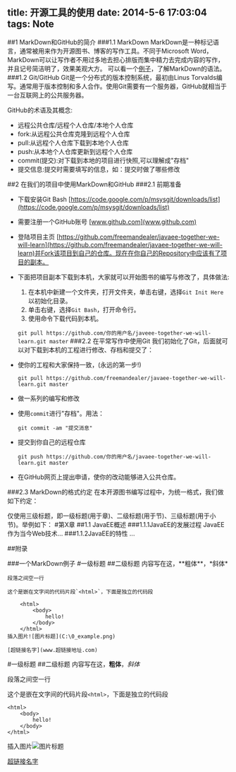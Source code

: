 title: 开源工具的使用
date: 2014-5-6 17:03:04
tags: Note
---

<!--more-->

##1 MarkDown和GitHub的简介
###1.1 MarkDown
MarkDown是一种标记语言，通常被用来作为开源图书、博客的写作工具。不同于Microsoft Word，MarkDown可以让写作者不用过多地去担心排版而集中精力去完成内容的写作，并且记号简洁明了，效果美观大方。
可以看一个[例子](#markdown_eg)，了解MarkDown的语法。
###1.2 Git/GitHub
Git是一个分布式的版本控制系统，最初由Linus Torvalds编写。通常用于版本控制和多人合作。使用Git需要有一个服务器，GitHub就相当于一台互联网上的公共服务器。

GitHub的术语及其概念:

- 远程公共仓库/远程个人仓库/本地个人仓库
- fork:从远程公共仓库克隆到远程个人仓库
- pull:从远程个人仓库下载到本地个人仓库
- push:从本地个人仓库更新到远程个人仓库
- commit(提交):对下载到本地的项目进行快照,可以理解成"存档"
- 提交信息:提交时需要填写的信息，如：提交时做了哪些修改

##2 在我们的项目中使用MarkDown和GitHub
###2.1 前期准备

- 下载安装Git Bash [https://code.google.com/p/msysgit/downloads/list](https://code.google.com/p/msysgit/downloads/list)

- 需要注册一个GitHub账号 [www.github.com](www.github.com)

- 登陆项目主页 [https://github.com/freemandealer/javaee-together-we-will-learn](https://github.com/freemandealer/javaee-together-we-will-learn)并Fork该项目到自己的仓库。现在在你自己的Repository中应该有了项目的副本。


- 下面把项目副本下载到本机，大家就可以开始图书的编写与修改了，具体做法:
 
    1. 在本机中新建一个文件夹，打开文件夹，单击右键，选择`Git Init Here`以初始化目录。
    2. 单击右键，选择`Git Bash`，打开命令行。
    3. 使用命令下载代码到本机。
    
    `git pull https://github.com/你的用户名/javeee-together-we-will-learn.git master`
###2.2 在平常写作中使用Git
我们初始化了Git，后面就可以对下载到本机的工程进行修改、存档和提交了：

- 使你的工程和大家保持一致，(永远的第一步!)

    `git pull https://github.com/freemandealer/javaee-together-we-will-learn.git master`
- 做一系列的编写和修改
- 使用`commit`进行"存档"。用法：

    `git commit -am "提交消息"`
- 提交到你自己的远程仓库
    
    `git push https://github.com/你的用户名/javaee-together-we-will-learn.git master`
- 在GitHub网页上提出申请，使你的改动能够进入公共仓库。

###2.3 MarkDown的格式约定
在本开源图书编写过程中，为统一格式，我们做如下约定：

仅使用三级标题，即一级标题(用于章)、二级标题(用于节)、三级标题(用于小节)。举例如下：
#第X章 
##1.1 JavaEE概述
###1.1.1JavaEE的发展过程
JavaEE作为当今Web技术...
###1.1.2JavaEE的特性
...

##附录

<span id="markdown_eg">
###一个MarkDown例子
	#一级标题
	##二级标题
	内容写在这，**粗体**，*斜体*
	
	段落之间空一行
	
	这个是嵌在文字间的代码片段`<html>`，下面是独立的代码段
	
	    <html>
	        <body>
	            hello!
	        </body> 
		</html>
	插入图片![图片标题](C:\0_example.png)
	
	[超链接名字](www.超链接地址.com)

#一级标题
##二级标题
内容写在这，**粗体**，*斜体*

段落之间空一行

这个是嵌在文字间的代码片段`<html>`，下面是独立的代码段

    <html>
        <body>
            hello!
        </body> 
	</html>
插入图片![图片标题](C:\0_example.png)

[超链接名字](www.超链接地址.com)

</span>
